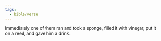 ```yaml
---
tags:
  - bible/verse
---
```

Immediately one of them ran and took a sponge, filled it with vinegar, put it on a reed, and gave him a drink.